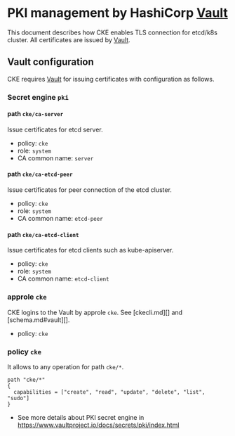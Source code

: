PKI management by HashiCorp [Vault][]
===================================

This document describes how CKE enables TLS connection for etcd/k8s cluster.
All certificates are issued by [Vault][].

Vault configuration
-------------------

CKE requires [Vault][] for issuing certificates with configuration as follows.

### Secret engine `pki`

#### path `cke/ca-server`

Issue certificates for etcd server.

- policy: `cke`
- role: `system`
- CA common name: `server`

#### path `cke/ca-etcd-peer`

Issue certificates for peer connection of the etcd cluster.

- policy: `cke`
- role: `system`
- CA common name: `etcd-peer`

#### path `cke/ca-etcd-client`

Issue certificates for etcd clients such as kube-apiserver.

- policy: `cke`
- role: `system`
- CA common name: `etcd-client`

### approle `cke`

CKE logins to the Vault by approle `cke`. See [ckecli.md][] and [schema.md#vault][].

- policy: `cke`

### policy `cke`

It allows to any operation for path `cke/*`.

```hci
path "cke/*"
{
  capabilities = ["create", "read", "update", "delete", "list", "sudo"]
}
```

- See more details about PKI secret engine in https://www.vaultproject.io/docs/secrets/pki/index.html

[Vault]: https://www.vaultproject.io/
